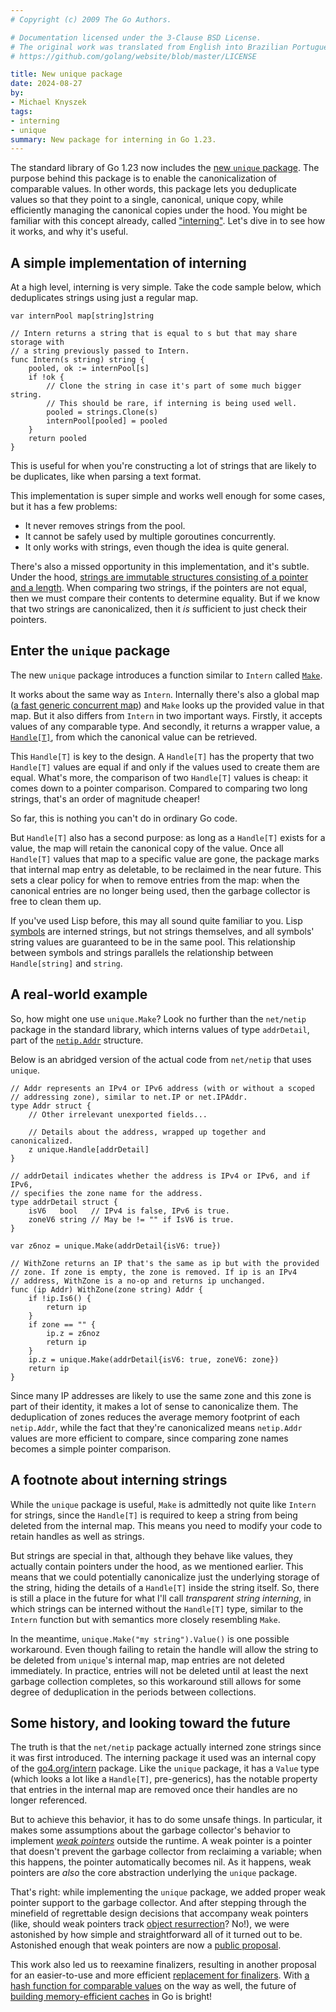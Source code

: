 ```yaml
---
# Copyright (c) 2009 The Go Authors.

# Documentation licensed under the 3-Clause BSD License.
# The original work was translated from English into Brazilian Portuguese.
# https://github.com/golang/website/blob/master/LICENSE

title: New unique package
date: 2024-08-27
by:
- Michael Knyszek
tags:
- interning
- unique
summary: New package for interning in Go 1.23.
---
```


The standard library of Go 1.23 now includes the [new `unique` package](https://pkg.go.dev/unique).
The purpose behind this package is to enable the canonicalization of
comparable values.
In other words, this package lets you deduplicate values so that they point
to a single, canonical, unique copy, while efficiently managing the canonical
copies under the hood.
You might be familiar with this concept already, called
["interning"](https://en.wikipedia.org/wiki/Interning_(computer_science)).
Let's dive in to see how it works, and why it's useful.

## A simple implementation of interning

At a high level, interning is very simple.
Take the code sample below, which deduplicates strings using just a regular
map.

```
var internPool map[string]string

// Intern returns a string that is equal to s but that may share storage with
// a string previously passed to Intern.
func Intern(s string) string {
	pooled, ok := internPool[s]
	if !ok {
		// Clone the string in case it's part of some much bigger string.
		// This should be rare, if interning is being used well.
		pooled = strings.Clone(s)
		internPool[pooled] = pooled
	}
	return pooled
}
```

This is useful for when you're constructing a lot of strings that are likely to
be duplicates, like when parsing a text format.

This implementation is super simple and works well enough for some cases, but it
has a few problems:

* It never removes strings from the pool.
* It cannot be safely used by multiple goroutines concurrently.
* It only works with strings, even though the idea is quite general.

There's also a missed opportunity in this implementation, and it's subtle.
Under the hood, [strings are immutable structures consisting of a pointer
and a length](/blog/slices).
When comparing two strings, if the pointers are not equal, then we must
compare their contents to determine equality.
But if we know that two strings are canonicalized, then it *is* sufficient
to just check their pointers.

## Enter the `unique` package

The new `unique` package introduces a function similar to `Intern` called
[`Make`](https://pkg.go.dev/unique#Make).

It works about the same way as `Intern`.
Internally there's also a global map ([a fast generic concurrent
map](https://pkg.go.dev/internal/concurrent@go1.23.0)) and `Make` looks up the
provided value in that map.
But it also differs from `Intern` in two important ways.
Firstly, it accepts values of any comparable type.
And secondly, it returns a wrapper value, a
[`Handle[T]`](https://pkg.go.dev/unique#Handle), from which the canonical value
can be retrieved.

This `Handle[T]` is key to the design.
A `Handle[T]` has the property that two `Handle[T]` values are equal if and
only if the values used to create them are equal.
What's more, the comparison of two `Handle[T]` values is cheap: it comes down
to a pointer comparison.
Compared to comparing two long strings, that's an order of magnitude cheaper!

So far, this is nothing you can't do in ordinary Go code.

But `Handle[T]` also has a second purpose: as long as a `Handle[T]` exists for
a value, the map will retain the canonical copy of the value.
Once all `Handle[T]` values that map to a specific value are gone, the
package marks that internal map entry as deletable, to be reclaimed in the near
future.
This sets a clear policy for when to remove entries from the map: when the
canonical entries are no longer being used, then the garbage collector is free
to clean them up.

If you've used Lisp before, this may all sound quite familiar to you.
Lisp [symbols](https://en.wikipedia.org/wiki/Symbol_(programming)) are interned
strings, but not strings themselves, and all symbols' string values are
guaranteed to be in the same pool.
This relationship between symbols and strings parallels the relationship
between `Handle[string]` and `string`.

## A real-world example

So, how might one use `unique.Make`?
Look no further than the `net/netip` package in the standard library, which
interns values of type `addrDetail`, part of the
[`netip.Addr`](https://pkg.go.dev/net/netip#Addr) structure.

Below is an abridged version of the actual code from `net/netip` that uses
`unique`.

```
// Addr represents an IPv4 or IPv6 address (with or without a scoped
// addressing zone), similar to net.IP or net.IPAddr.
type Addr struct {
	// Other irrelevant unexported fields...

	// Details about the address, wrapped up together and canonicalized.
	z unique.Handle[addrDetail]
}

// addrDetail indicates whether the address is IPv4 or IPv6, and if IPv6,
// specifies the zone name for the address.
type addrDetail struct {
	isV6   bool   // IPv4 is false, IPv6 is true.
	zoneV6 string // May be != "" if IsV6 is true.
}

var z6noz = unique.Make(addrDetail{isV6: true})

// WithZone returns an IP that's the same as ip but with the provided
// zone. If zone is empty, the zone is removed. If ip is an IPv4
// address, WithZone is a no-op and returns ip unchanged.
func (ip Addr) WithZone(zone string) Addr {
	if !ip.Is6() {
		return ip
	}
	if zone == "" {
		ip.z = z6noz
		return ip
	}
	ip.z = unique.Make(addrDetail{isV6: true, zoneV6: zone})
	return ip
}
```

Since many IP addresses are likely to use the same zone and this zone is part
of their identity, it makes a lot of sense to canonicalize them.
The deduplication of zones reduces the average memory footprint of each
`netip.Addr`, while the fact that they're canonicalized means `netip.Addr`
values are more efficient to compare, since comparing zone names becomes a
simple pointer comparison.

## A footnote about interning strings

While the `unique` package is useful, `Make` is admittedly not quite like
`Intern` for strings, since the `Handle[T]` is required to keep a string from
being deleted from the internal map.
This means you need to modify your code to retain handles as well as strings.

But strings are special in that, although they behave like values, they
actually contain pointers under the hood, as we mentioned earlier.
This means that we could potentially canonicalize just the underlying storage
of the string, hiding the details of a `Handle[T]` inside the string itself.
So, there is still a place in the future for what I'll call _transparent string
interning_, in which strings can be interned without the `Handle[T]` type,
similar to the `Intern` function but with semantics more closely resembling
`Make`.

In the meantime, `unique.Make("my string").Value()` is one possible workaround.
Even though failing to retain the handle will allow the string to be deleted
from `unique`'s internal map, map entries are not deleted immediately.
In practice, entries will not be deleted until at least the next garbage
collection completes, so this workaround still allows for some degree of
deduplication in the periods between collections.

## Some history, and looking toward the future

The truth is that the `net/netip` package actually interned zone strings since
it was first introduced.
The interning package it used was an internal copy of the
[go4.org/intern](https://pkg.go.dev/go4.org/intern) package.
Like the `unique` package, it has a `Value` type (which looks a lot like a
`Handle[T]`, pre-generics), has the notable property that entries in the
internal map are removed once their handles are no longer referenced.

But to achieve this behavior, it has to do some unsafe things.
In particular, it makes some assumptions about the garbage collector's behavior
to implement [_weak pointers_](https://en.wikipedia.org/wiki/Weak_reference)
outside the runtime.
A weak pointer is a pointer that doesn't prevent the garbage collector from
reclaiming a variable; when this happens, the pointer automatically becomes
nil.
As it happens, weak pointers are _also_ the core abstraction underlying the
`unique` package.

That's right: while implementing the `unique` package, we added proper weak
pointer support to the garbage collector.
And after stepping through the minefield of regrettable design decisions that
accompany weak pointers (like, should weak pointers track [object
resurrection](https://en.wikipedia.org/wiki/Object_resurrection)? No!), we were
astonished by how simple and straightforward all of it turned out to be.
Astonished enough that weak pointers are now a [public
proposal](/issue/67552).

This work also led us to reexamine finalizers, resulting in another proposal
for an easier-to-use and more efficient [replacement for
finalizers](/issue/67535).
With [a hash function for comparable values](/issue/54670) on the way as well,
the future of [building memory-efficient
caches](/issue/67552#issuecomment-2200755798) in Go is bright!
